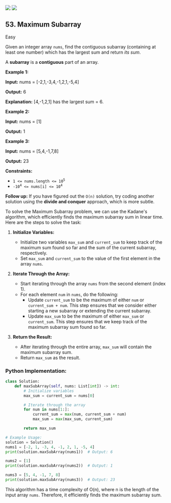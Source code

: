 [![](https://img.shields.io/github/stars/LeetCode-Top-Interview-150/LeetCode-Top-Interview-150?label=Stars&style=flat-square)](https://github.com/LeetCode-Top-Interview-150/LeetCode-Top-Interview-150)
[![](https://img.shields.io/github/forks/LeetCode-Top-Interview-150/LeetCode-Top-Interview-150?label=Fork%20me%20on%20GitHub%20&style=flat-square)](https://github.com/LeetCode-Top-Interview-150/LeetCode-Top-Interview-150/fork)

## 53\. Maximum Subarray

Easy

Given an integer array `nums`, find the contiguous subarray (containing at least one number) which has the largest sum and return _its sum_.

A **subarray** is a **contiguous** part of an array.

**Example 1:**

**Input:** nums = [-2,1,-3,4,-1,2,1,-5,4]

**Output:** 6

**Explanation:** [4,-1,2,1] has the largest sum = 6. 

**Example 2:**

**Input:** nums = [1]

**Output:** 1 

**Example 3:**

**Input:** nums = [5,4,-1,7,8]

**Output:** 23 

**Constraints:**

*   <code>1 <= nums.length <= 10<sup>5</sup></code>
*   <code>-10<sup>4</sup> <= nums[i] <= 10<sup>4</sup></code>

**Follow up:** If you have figured out the `O(n)` solution, try coding another solution using the **divide and conquer** approach, which is more subtle.

To solve the Maximum Subarray problem, we can use the Kadane's algorithm, which efficiently finds the maximum subarray sum in linear time. Here are the steps to solve the task:

1. **Initialize Variables:** 
   - Initialize two variables `max_sum` and `current_sum` to keep track of the maximum sum found so far and the sum of the current subarray, respectively.
   - Set `max_sum` and `current_sum` to the value of the first element in the array `nums`.

2. **Iterate Through the Array:**
   - Start iterating through the array `nums` from the second element (index 1).
   - For each element `num` in `nums`, do the following:
     - Update `current_sum` to be the maximum of either `num` or `current_sum + num`. This step ensures that we consider either starting a new subarray or extending the current subarray.
     - Update `max_sum` to be the maximum of either `max_sum` or `current_sum`. This step ensures that we keep track of the maximum subarray sum found so far.

3. **Return the Result:**
   - After iterating through the entire array, `max_sum` will contain the maximum subarray sum.
   - Return `max_sum` as the result.

### Python Implementation:

```python
class Solution:
    def maxSubArray(self, nums: List[int]) -> int:
        # Initialize variables
        max_sum = current_sum = nums[0]

        # Iterate through the array
        for num in nums[1:]:
            current_sum = max(num, current_sum + num)
            max_sum = max(max_sum, current_sum)

        return max_sum

# Example Usage:
solution = Solution()
nums1 = [-2, 1, -3, 4, -1, 2, 1, -5, 4]
print(solution.maxSubArray(nums1))  # Output: 6

nums2 = [1]
print(solution.maxSubArray(nums2))  # Output: 1

nums3 = [5, 4, -1, 7, 8]
print(solution.maxSubArray(nums3))  # Output: 23
```

This algorithm has a time complexity of O(n), where n is the length of the input array `nums`. Therefore, it efficiently finds the maximum subarray sum.
